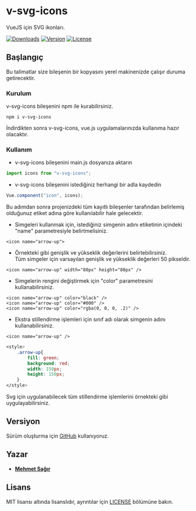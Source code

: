 # v-svg-icons

VueJS için SVG ikonları. <br>

<p>
  <a href="https://www.npmjs.com/package/v-svg-icons"><img src="https://img.shields.io/npm/dm/v-svg-icons.svg?sanitize=true" alt="Downloads"></a>
  <a href="https://www.npmjs.com/package/v-svg-icons"><img src="https://img.shields.io/npm/v/v-svg-icons.svg?sanitize=true" alt="Version"></a>
  <a href="https://www.npmjs.com/package/v-svg-icons"><img src="https://img.shields.io/npm/l/v-svg-icons.svg?sanitize=true" alt="License"></a>
</p>

## Başlangıç

Bu talimatlar size bileşenin bir kopyasını yerel makinenizde çalışır duruma getirecektir.

### Kurulum

v-svg-icons bileşenini npm ile kurabilirsiniz.

```
npm i v-svg-icons
```

İndirdikten sonra v-svg-icons, vue.js uygulamalarınızda kullanıma hazır olacaktır.

### Kullanım

- v-svg-icons bileşenini main.js dosyanıza aktarın

```js
import icons from "v-svg-icons";
```

- v-svg-icons bileşenini istediğiniz herhangi bir adla kaydedin

```js
Vue.component("icon", icons);
```

Bu adımdan sonra projenizdeki tüm kayıtlı bileşenler tarafından belirlemiş olduğunuz etiket adına göre kullanılabilir hale gelecektir.

- Simgeleri kullanmak için, istediğiniz simgenin adını <icon name = "" /> etiketinin içindeki "name" parametresiyle belirtmelisiniz.

```vue
<icon name="arrow-up">
```

- Örnekteki gibi genişlik ve yükseklik değerlerini belirtebilirsiniz.
  <br>
  Tüm simgeler için varsayılan genişlik ve yükseklik değerleri 50 pikseldir.

```vue
<icon name="arrow-up" width="80px" height="80px" />
```

- Simgelerin rengini değiştirmek için "color" parametresini kullanabilirsiniz.

```vue
<icon name="arrow-up" color="black" />
<icon name="arrow-up" color="#000" />
<icon name="arrow-up" color="rgba(0, 0, 0, .2)" />
```

- Ekstra stillendirme işlemleri için sınıf adı olarak simgenin adını kullanabilirsiniz.

```vue
<icon name="arrow-up" />
```

```css
<style>
    .arrow-up{
        fill: green;
        background: red;
        width: 150px;
        height: 150px;
    }
</style>
```

Svg için uygulanabilecek tüm stillendirme işlemlerini örnekteki gibi uygulayabilirsiniz.

## Versiyon

Sürüm oluşturma için [GitHub](https://github.com/mehmetsagir/v-svg-icons) kullanıyoruz.

## Yazar

- **[Mehmet Sağır](https://github.com/mehmetsagir)**

## Lisans

MIT lisansı altında lisanslıdır, ayrıntılar için [LICENSE](https://github.com/mehmetsagir/v-svg-icons/blob/master/LICENSE) bölümüne bakın.
